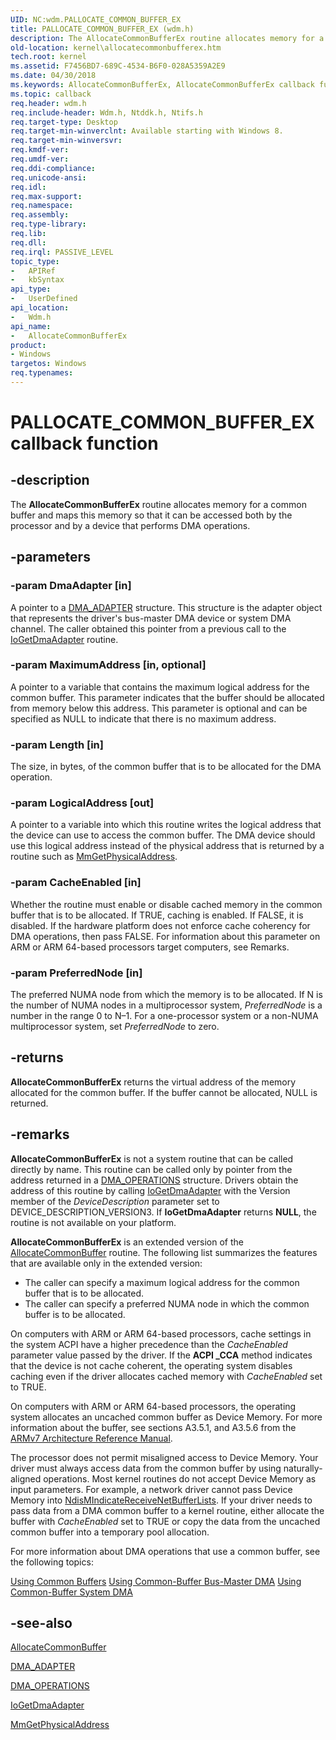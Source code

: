 ```yaml
---
UID: NC:wdm.PALLOCATE_COMMON_BUFFER_EX
title: PALLOCATE_COMMON_BUFFER_EX (wdm.h)
description: The AllocateCommonBufferEx routine allocates memory for a common buffer and maps this memory so that it can be accessed both by the processor and by a device that performs DMA operations.
old-location: kernel\allocatecommonbufferex.htm
tech.root: kernel
ms.assetid: F7456BD7-689C-4534-B6F0-028A5359A2E9
ms.date: 04/30/2018
ms.keywords: AllocateCommonBufferEx, AllocateCommonBufferEx callback function [Kernel-Mode Driver Architecture], PALLOCATE_COMMON_BUFFER_EX, PALLOCATE_COMMON_BUFFER_EX callback, kernel.allocatecommonbufferex, wdm/AllocateCommonBufferEx
ms.topic: callback
req.header: wdm.h
req.include-header: Wdm.h, Ntddk.h, Ntifs.h
req.target-type: Desktop
req.target-min-winverclnt: Available starting with Windows 8.
req.target-min-winversvr: 
req.kmdf-ver: 
req.umdf-ver: 
req.ddi-compliance: 
req.unicode-ansi: 
req.idl: 
req.max-support: 
req.namespace: 
req.assembly: 
req.type-library: 
req.lib: 
req.dll: 
req.irql: PASSIVE_LEVEL
topic_type:
-	APIRef
-	kbSyntax
api_type:
-	UserDefined
api_location:
-	Wdm.h
api_name:
-	AllocateCommonBufferEx
product:
- Windows
targetos: Windows
req.typenames: 
---
```


# PALLOCATE_COMMON_BUFFER_EX callback function


## -description


The <b>AllocateCommonBufferEx</b> routine allocates memory for a common buffer and maps this memory so that it can be accessed both by the processor and by a device that performs DMA operations.


## -parameters




### -param DmaAdapter [in]

A pointer to a <a href="https://msdn.microsoft.com/library/windows/hardware/ff544062">DMA_ADAPTER</a> structure. This structure is the adapter object that represents the driver's bus-master DMA device or system DMA channel. The caller obtained this pointer from a previous call to the <a href="https://msdn.microsoft.com/library/windows/hardware/ff549220">IoGetDmaAdapter</a> routine.


### -param MaximumAddress [in, optional]

A pointer to a variable that contains the maximum logical address for the common buffer. This parameter indicates that the buffer should be allocated from memory below this address. This parameter is optional and can be specified as NULL to indicate that there is no maximum address.


### -param Length [in]

The size, in bytes, of the common buffer that is to be allocated for the DMA operation.


### -param LogicalAddress [out]

A pointer to a variable into which this routine writes the logical address that the device can use to access the common buffer. The DMA device should use this logical address instead of the physical address that is returned by a routine such as <a href="https://msdn.microsoft.com/library/windows/hardware/ff554547">MmGetPhysicalAddress</a>.


### -param CacheEnabled [in]

Whether the routine must enable or disable cached memory in the common buffer that is to be allocated. If TRUE, caching is enabled. If FALSE, it is disabled. If the hardware platform does not enforce cache coherency for DMA operations, then pass FALSE. For information about this parameter on ARM or ARM 64-based processors target computers, see Remarks.


### -param PreferredNode [in]

The preferred NUMA node from which the memory is to be allocated. If N is the number of NUMA nodes in a multiprocessor system, <i>PreferredNode</i> is a number in the range 0 to N–1. For a one-processor system or a non-NUMA multiprocessor system, set <i>PreferredNode</i> to zero.


## -returns



<b>AllocateCommonBufferEx</b> returns the virtual address of the memory allocated for the common buffer. If the buffer  cannot be allocated, NULL is returned.




## -remarks



<b>AllocateCommonBufferEx</b>
           is not a system routine that can be called directly by name. This routine can be called only by pointer from the address returned in a 
          <a href="https://msdn.microsoft.com/library/windows/hardware/ff544071">DMA_OPERATIONS</a>
           structure. Drivers obtain the address of this routine by calling <a href="https://msdn.microsoft.com/library/windows/hardware/ff549220">IoGetDmaAdapter</a> with the Version member of the <i>DeviceDescription</i> parameter set to DEVICE_DESCRIPTION_VERSION3. If <b>IoGetDmaAdapter</b> returns <b>NULL</b>, the routine is not available on your platform.

<b>AllocateCommonBufferEx</b> is an extended version of the <a href="https://msdn.microsoft.com/library/windows/hardware/ff540575">AllocateCommonBuffer</a> routine. The following list summarizes the features that are available only in the extended version:

<ul>
<li>The caller can specify a maximum logical address for the common buffer that is to be allocated.</li>
<li>The caller can specify a preferred NUMA node in which the common buffer is to be allocated.</li>
</ul>
On computers with ARM or ARM 64-based processors, cache settings in the system ACPI have a higher precedence than the <i>CacheEnabled</i> parameter value passed by the driver. If the <b>ACPI _CCA</b>  method indicates that the device is not cache coherent, the operating system disables caching even if the driver allocates cached memory with <i>CacheEnabled</i> set to TRUE.

On computers with ARM or ARM 64-based processors, the operating system allocates an uncached common buffer as Device Memory. For more information about the buffer, see sections A3.5.1, and A3.5.6 from the <a href="https://go.microsoft.com/fwlink/p/?linkid=853904">ARMv7 Architecture Reference Manual</a>.  

The processor does not permit misaligned access to Device Memory. Your driver must always access data from the common buffer by using naturally-aligned operations. Most kernel routines do not accept Device Memory as input parameters. For example, a network driver cannot pass Device Memory into <a href="https://msdn.microsoft.com/library/windows/hardware/ff563598">NdisMIndicateReceiveNetBufferLists</a>. If your driver needs to pass data from a DMA common buffer to a kernel routine, either allocate the buffer with <i>CacheEnabled</i> set to TRUE or copy the data from the uncached common buffer into a temporary pool allocation.

For more information about DMA operations that use a common buffer, see the following topics:

<a href="https://msdn.microsoft.com/81a56f62-917e-4798-b2cc-6469c802fab8">Using Common Buffers</a>
<a href="https://msdn.microsoft.com/library/windows/hardware/ff565359">Using Common-Buffer Bus-Master DMA</a>
<a href="https://msdn.microsoft.com/library/windows/hardware/ff565362">Using Common-Buffer System DMA</a>



## -see-also




<a href="https://msdn.microsoft.com/library/windows/hardware/ff540575">AllocateCommonBuffer</a>



<a href="https://msdn.microsoft.com/library/windows/hardware/ff544062">DMA_ADAPTER</a>



<a href="https://msdn.microsoft.com/library/windows/hardware/ff544071">DMA_OPERATIONS</a>



<a href="https://msdn.microsoft.com/library/windows/hardware/ff549220">IoGetDmaAdapter</a>



<a href="https://msdn.microsoft.com/library/windows/hardware/ff554547">MmGetPhysicalAddress</a>
 

 


